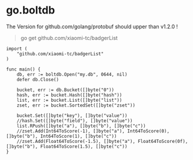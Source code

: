 # go.boltdb

The Version for github.com/golang/protobuf should upper than v1.2.0 !

> go get github.com/xiaomi-tc/badgerList

```
import (
	"github.com/xiaomi-tc/badgerList"
)

func main() {
	db, err := boltdb.Open("my.db", 0644, nil)
	defer db.Close()

	bucket, err := db.Bucket([]byte("0"))
	hash, err := bucket.Hash([]byte("hash"))
	list, err := bucket.List([]byte("list"))
	zset, err := bucket.SortedSet([]byte("zset"))

	bucket.Set([]byte("key"), []byte("value"))
	//hash.Set([]byte("field"), []byte("value"))
	list.RPush([]byte("a"), []byte("b"), []byte("c"))
	//zset.Add(Int64ToScore(-1), []byte("a"), Int64ToScore(0), []byte("b"), Int64ToScore(1), []byte("c"))
	//zset.Add(Float64ToScore(-1.5), []byte("a"), Float64ToScore(0f), []byte("b"), Float64ToScore(1.5), []byte("c"))
}

```



